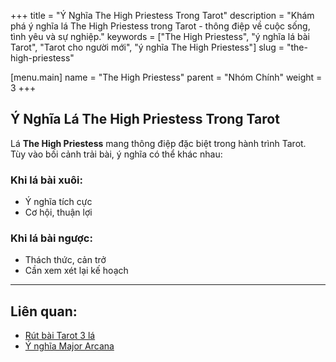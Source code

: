 +++
title = "Ý Nghĩa The High Priestess Trong Tarot"
description = "Khám phá ý nghĩa lá The High Priestess trong Tarot - thông điệp về cuộc sống, tình yêu và sự nghiệp."
keywords = ["The High Priestess", "ý nghĩa lá bài Tarot", "Tarot cho người mới", "ý nghĩa The High Priestess"]
slug = "the-high-priestess"

[menu.main]
name = "The High Priestess"
parent = "Nhóm Chính"
weight = 3
+++

## Ý Nghĩa Lá The High Priestess Trong Tarot

Lá **The High Priestess** mang thông điệp đặc biệt trong hành trình Tarot.  
Tùy vào bối cảnh trải bài, ý nghĩa có thể khác nhau:

### Khi lá bài xuôi:
- Ý nghĩa tích cực  
- Cơ hội, thuận lợi  

### Khi lá bài ngược:
- Thách thức, cản trở  
- Cần xem xét lại kế hoạch  

---

## Liên quan:
- [Rút bài Tarot 3 lá](../../)
- [Ý nghĩa Major Arcana](../)
